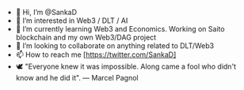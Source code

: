 - 👋 Hi, I’m @SankaD
- 👀 I’m interested in Web3 / DLT / AI
- 🌱 I’m currently learning Web3 and Economics. Working on Saito blockchain and my own Web3/DAG project
- 💞️ I’m looking to collaborate on anything related to DLT/Web3
- 📫 How to reach me [https://twitter.com/SankaD]
- 🕊️ "Everyone knew it was impossible. Along came a fool who didn't know and he did it". — Marcel Pagnol

<!---
SankaD/SankaD is a ✨ special ✨ repository because its `README.md` (this file) appears on your GitHub profile.
You can click the Preview link to take a look at your changes.
--->
